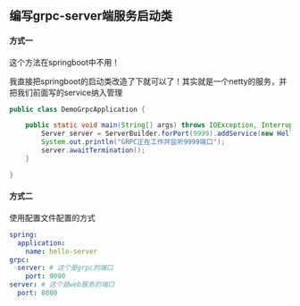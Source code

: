 ## 编写grpc-server端服务启动类



#### 方式一

这个方法在springboot中不用！

我直接把springboot的启动类改造了下就可以了！其实就是一个netty的服务，并把我们前面写的service纳入管理

```java
public class DemoGrpcApplication {

    public static void main(String[] args) throws IOException, InterruptedException {
        Server server = ServerBuilder.forPort(9999).addService(new HelloService()).build().start();
        System.out.println("GRPC正在工作并监听9999端口");
        server.awaitTermination();
    }

}
```



#### 方式二

使用配置文件配置的方式

```yml
spring:
  application:
    name: hello-server
grpc:
  server: # 这个是grpc的端口
    port: 9090
server: # 这个是web服务的端口
  port: 8080
```

